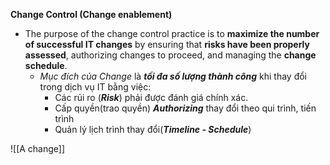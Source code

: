 **Change Control (Change enablement)**
- The purpose of the change control practice is to **maximize the number of successful IT changes** by ensuring that **risks have been properly assessed**, authorizing changes to proceed, and managing the **change schedule**.
	- *Mục đích của Change* là ***tối đa số lượng thành công*** khi thay đổi trong dịch vụ IT bằng việc:
		- Các rủi ro (***Risk***) phải được đánh giá chính xác.
		- Cấp quyền(trao quyền) ***Authorizing*** thay đổi theo qui trình, tiến trình
		- Quản lý lịch trình thay đổi(***Timeline - Schedule***)

![[A change]]

